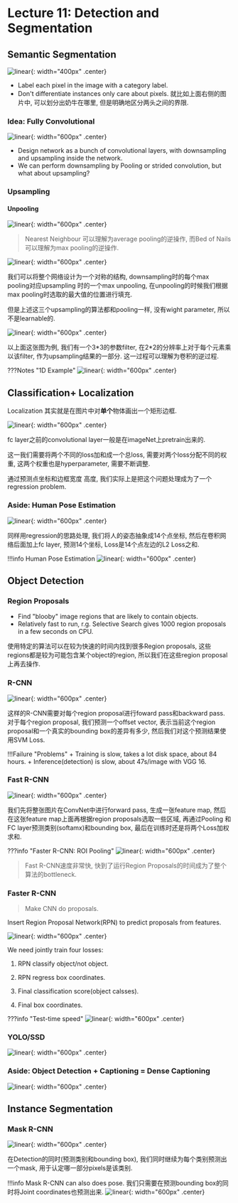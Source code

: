 # Lecture 11: Detection and Segmentation

## Semantic Segmentation

![linear](./images/Lec11/1%20(1).png){: width="400px" .center}

+ Label each pixel in the image with a category label.
+ Don't differentiate instances only care about pixels. 就比如上面右侧的图片中, 可以划分出奶牛在哪里, 但是明确地区分两头之间的界限.

### Idea: Fully Convolutional

![linear](./images/Lec11/1%20(2).png){: width="600px" .center}

+ Design network as a bunch of convolutional layers, with downsampling and upsampling inside the network.
+ We can perform downsampling by Pooling or strided convolution, but what about upsampling?

### Upsampling

#### Unpooling

![linear](./images/Lec11/1%20(3).png){: width="600px" .center}

> Nearest Neighbour 可以理解为average pooling的逆操作, 而Bed of Nails可以理解为max pooling的逆操作.

![linear](./images/Lec11/1%20(4).png){: width="600px" .center}

我们可以将整个网络设计为一个对称的结构, downsampling时的每个max pooling对应upsampling 时的一个max unpooling, 在unpooling的时候我们根据max pooling时选取的最大值的位置进行填充.

但是上述这三个upsampling的算法都和pooling一样, 没有wight parameter, 所以不是learnable的.

![linear](./images/Lec11/1%20(5).png){: width="600px" .center}

以上面这张图为例, 我们有一个3\*3的参数filter, 在2\*2的分辨率上对于每个元素乘以该filter, 作为upsampling结果的一部分. 这一过程可以理解为卷积的逆过程.

???Notes "1D Example"
    ![linear](./images/Lec11/1%20(6).png){: width="600px" .center}


## Classification+ Localization

Localization 其实就是在图片中对**单个**物体画出一个矩形边框.

![linear](./images/Lec11/1%20(7).png){: width="600px" .center}

fc layer之前的convolutional layer一般是在imageNet上pretrain出来的.

这一我们需要将两个不同的loss加和成一个总loss, 需要对两个loss分配不同的权重, 这两个权重也是hyperparameter, 需要不断调整.

通过预测点坐标和边框宽度 高度, 我们实际上是把这个问题处理成为了一个regression problem.

### Aside: Human Pose Estimation

![linear](./images/Lec11/1%20(8).png){: width="600px" .center}

同样用regression的思路处理, 我们将人的姿态抽象成14个点坐标, 然后在卷积网络后面加上fc layer, 预测14个坐标, Loss是14个点左边的L2 Loss之和.

!!!info Human Pose Estimation
    ![linear](./images/Lec11/1%20(9).png){: width="600px" .center}

## Object Detection

### Region Proposals

+ Find "blooby" image regions that are likely to contain objects.
+ Relatively fast to run, r.g. Selective Search gives 1000 region proposals in a few seconds on CPU.

使用特定的算法可以在较为快速的时间内找到很多Region proposals, 这些regions都是较为可能包含某个object的region, 所以我们在这些region proposal上再去操作.

### R-CNN

![linear](./images/Lec11/1%20(10).png){: width="600px" .center}

这样的R-CNN需要对每个region proposal进行foward pass和backward pass. 对于每个region proposal, 我们预测一个offset vector, 表示当前这个region proposal和一个真实的bounding box的差异有多少, 然后我们对这个预测结果使用SVM Loss.

!!!Failure "Problems"
    + Training is slow, takes a lot disk space, about 84 hours.
    + Inference(detection) is slow, about 47s/image with VGG 16.

### Fast R-CNN

![linear](./images/Lec11/1%20(11).png){: width="600px" .center}

我们先将整张图片在ConvNet中进行forward pass, 生成一张feature map, 然后在这张feature map上面再根据region proposals选取一些区域, 再通过Pooling 和 FC layer预测类别(softamx)和bounding box, 最后在训练时还是将两个Loss加权求和.

???info "Faster R-CNN: ROI Pooling"
    ![linear](./images/Lec11/1%20(12).png){: width="600px" .center}

> Fast R-CNN速度非常快, 快到了运行Region Proposals的时间成为了整个算法的bottleneck.

### Faster R-CNN

> Make CNN do proposals.

Insert Region Proposal Network(RPN) to predict proposals from features.

![linear](./images/Lec11/1%20(13).png){: width="600px" .center}

We need jointly train four losses:

1. RPN classify object/not object.

2. RPN regress box coordinates.

3. Final classification score(object calsses).

4. Final box coordinates.



???info "Test-time speed"
    ![linear](./images/Lec11/1%20(14).png){: width="600px" .center}

### YOLO/SSD

![linear](./images/Lec11/1%20(15).png){: width="600px" .center}

### Aside: Object Detection + Captioning = Dense Captioning

![linear](./images/Lec11/1%20(16).png){: width="600px" .center}

## Instance Segmentation

### Mask R-CNN

![linear](./images/Lec11/1%20(17).png){: width="600px" .center}

在Detection的同时(预测类别和bounding box), 我们同时继续为每个类别预测出一个mask, 用于认定哪一部分pixels是该类别.

!!!info 
    Mask R-CNN can also does pose.
    我们只需要在预测bounding box的同时将Joint coordinates也预测出来.
    ![linear](./images/Lec11/1%20(18).png){: width="600px" .center}




